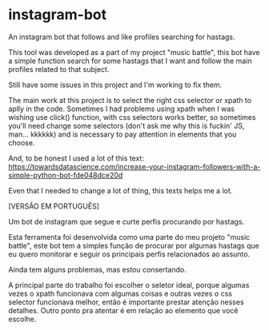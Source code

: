 # instagram-bot
An instagram bot that follows and like profiles searching for hastags. 

This tool was developed as a part of my project "music battle", this bot have a simple function search for some hastags that I want and follow the main profiles related to that subject.

Still have some issues in this project and I'm working to fix them. 

The main work at this project is to select the right css selector or xpath to aplly in the code. Sometimes I had problems using xpath when I was wishing use click() function, with css selectors works better, so sometimes you'll need change some selectors (don't ask me why this is fuckin' JS, man... kkkkkk) and is necessary to pay attention in elements that you choose.

And, to be honest I used a lot of this text: https://towardsdatascience.com/increase-your-instagram-followers-with-a-simple-python-bot-fde048dce20d

Even that I needed to change a lot of thing, this texts helps me a lot.


[VERSÃO EM PORTUGUÊS]

Um bot de instagram que segue e curte perfis procurando por hastags.

Esta ferramenta foi desenvolvida como uma parte do meu projeto "music battle", este bot tem a simples função de procurar por algumas hastags que eu quero monitorar e seguir os principais perfis relacionados ao assunto.

Ainda tem alguns problemas, mas estou consertando.

A principal parte do trabalho foi escolher o seletor ideal, porque algumas vezes o xpath funcionava com algumas coisas e outras vezes o css selector funcionava melhor, então é importante prestar atenção nesses detalhes. Outro ponto pra atentar é em relação ao elemento que você escolhe.
